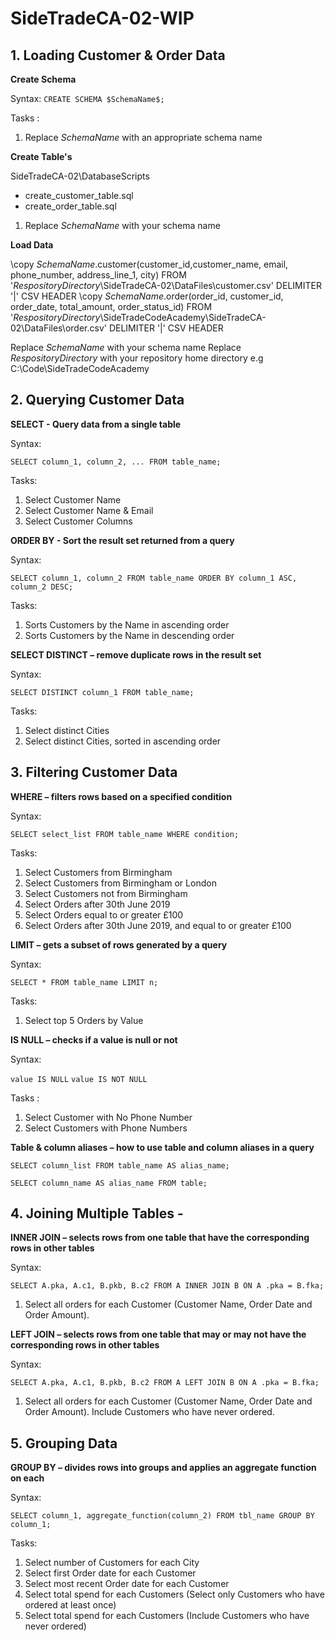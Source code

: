 # SideTradeCA-02-WIP

## 1. Loading Customer & Order Data


**Create Schema**

Syntax: `CREATE SCHEMA $SchemaName$;`

Tasks :

1. Replace $SchemaName$ with an appropriate schema name


**Create Table's**

SideTradeCA-02\DatabaseScripts
- create_customer_table.sql
- create_order_table.sql

1. Replace $SchemaName$ with your schema name


**Load Data**

\copy $SchemaName$.customer(customer_id,customer_name, email, phone_number, address_line_1, city) FROM '$RespositoryDirectory$\SideTradeCA-02\DataFiles\customer.csv' DELIMITER '|' CSV HEADER
\copy $SchemaName$.order(order_id, customer_id, order_date, total_amount, order_status_id) FROM '$RespositoryDirectory$\SideTradeCodeAcademy\SideTradeCA-02\DataFiles\order.csv' DELIMITER '|' CSV HEADER

Replace $SchemaName$ with your schema name
Replace $RespositoryDirectory$ with your repository home directory e.g C:\Code\SideTradeCodeAcademy



## 2. Querying Customer Data


**SELECT - Query data from a single table**

Syntax:

`SELECT
   column_1,
   column_2,
   ...
FROM
   table_name;`
   
Tasks:    

1. Select Customer Name 
2. Select Customer Name & Email 
3. Select Customer Columns


**ORDER BY - Sort the result set returned from a query**

Syntax: 

`SELECT
   column_1,
   column_2
FROM
   table_name
ORDER BY
   column_1 ASC,
   column_2 DESC;`
   
Tasks:    
   
1. Sorts Customers by the Name in ascending order
2. Sorts Customers by the Name in descending order

**SELECT DISTINCT – remove duplicate rows in the result set**


Syntax: 

`SELECT
   DISTINCT column_1
FROM
   table_name;`
   
Tasks:    
   
1. Select distinct Cities 
2. Select distinct Cities, sorted in ascending order



## 3. Filtering Customer Data

**WHERE – filters rows based on a specified condition**

Syntax:

`SELECT select_list
FROM table_name
WHERE condition;`

Tasks: 

1. Select Customers from Birmingham
2. Select Customers from Birmingham or London
3. Select Customers not from Birmingham
4. Select Orders after 30th June 2019 
5. Select Orders equal to or greater £100
6. Select Orders after 30th June 2019, and equal to or greater £100 


**LIMIT – gets a subset of rows generated by a query**

Syntax: 

`SELECT
   *
FROM
   table_name
LIMIT n;`

Tasks: 

1. Select top 5 Orders by Value


**IS NULL – checks if a value is null or not**

Syntax: 

`value IS NULL`
`value IS NOT NULL`

Tasks : 

1. Select Customer with No Phone Number
2. Select Customers with Phone Numbers


**Table & column aliases – how to use table and column aliases in a query**

`SELECT
    column_list
FROM
    table_name AS alias_name;`

`SELECT column_name AS alias_name
FROM table;`



## 4. Joining Multiple Tables - 


**INNER JOIN – selects rows from one table that have the corresponding rows in other tables**

Syntax: 

`SELECT
   A.pka,
   A.c1,
   B.pkb,
   B.c2
FROM
   A
INNER JOIN B ON A .pka = B.fka;`

1. Select all orders for each Customer (Customer Name, Order Date and Order Amount).  


**LEFT JOIN – selects rows from one table that may or may not have the corresponding rows in other tables**

Syntax: 

`SELECT
   A.pka,
   A.c1,
   B.pkb,
   B.c2
FROM
   A
LEFT JOIN B ON A .pka = B.fka;`

1. Select all orders for each Customer (Customer Name, Order Date and Order Amount).  Include Customers who have never ordered.   



## 5. Grouping Data


**GROUP BY – divides rows into groups and applies an aggregate function on each**

Syntax: 

`SELECT column_1, aggregate_function(column_2)
FROM tbl_name
GROUP BY column_1;`

Tasks: 

1.  Select number of Customers for each City
2.  Select first Order date for each Customer 
3.  Select most recent Order date for each Customer
4.  Select total spend for each Customers (Select only Customers who have ordered at least once)
5.  Select total spend for each Customers (Include Customers who have never ordered)
